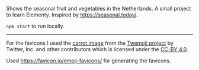 Shows the seasonal fruit and vegetables in the Netherlands. A small project to learn Elementy. Inspired by https://seasonal.today/.

`npm start` to run locally.

---

For the favicons I used the [carrot image](https://github.com/twitter/twemoji/blob/master/assets/svg/1f955.svg) from the [Twemoji project](https://github.com/twitter/twemoji/tree/master) by Twitter, Inc. and other contributors which is licensed under the [CC-BY 4.0](https://creativecommons.org/licenses/by/4.0/).

Used https://favicon.io/emoji-favicons/ for generating the favicons.
